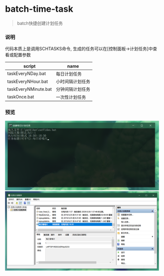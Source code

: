 # batch-time-task
> batch快捷创建计划任务


### 说明
代码本质上是调用SCHTASKS命令, 生成的任务可以在[控制面板->计划任务]中查看或配置参数

|script|name|
|-|-|
|taskEveryNDay.bat|每日计划任务|
|taskEveryNHour.bat|小时间隔计划任务|
|taskEveryNMinute.bat|分钟间隔计划任务|
|taskOnce.bat|一次性计划任务|




### 预览
<div align=center><img src="https://github.com/bjc5233/batch-time-task/raw/master/resources/demo.png"/></div>
<div align=center><img src="https://github.com/bjc5233/batch-time-task/raw/master/resources/demo2.png"/></div>



